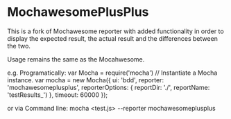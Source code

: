 # MochawesomePlusPlus
This is a fork of Mochawesome reporter with added functionality in order to display the expected result, the actual result and the differences between the two.

Usage remains the same as the Mocahwesome.

e.g. Programatically:
var Mocha = require('mocha')
// Instantiate a Mocha instance.
var mocha = new Mocha({
    ui: 'bdd',
    reporter: 'mochawesomeplusplus',
    reporterOptions: {
        reportDir: './',
        reportName: 'testResults_')
    },
    timeout: 60000
});

or via Command line:
mocha <test.js> --reporter mochawesomeplusplus
